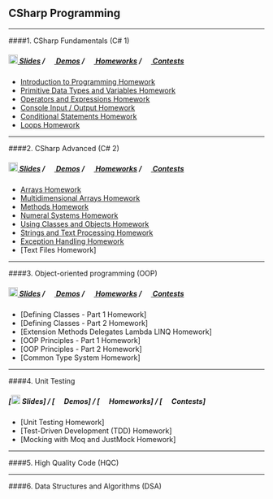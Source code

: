 ## CSharp Programming

---

####1. CSharp Fundamentals (C# 1)	
##### [<img src="https://raw.githubusercontent.com/TelerikAcademy/Common/master/icons/presentation.png" height="18"/> Slides](https://github.com/petyakostova/Telerik-Academy/tree/master/C%23/_Demos%20C%23%201/Slides) / [<img src="https://raw.githubusercontent.com/TelerikAcademy/Common/master/icons/code.png" height="15"> Demos](https://github.com/petyakostova/Telerik-Academy/tree/master/C%23/_Demos%20C%23%201) / [<img src="https://raw.githubusercontent.com/TelerikAcademy/Common/master/icons/homework.png" height="15"> Homeworks](https://github.com/petyakostova/Telerik-Academy/tree/master/C%23/C%23%201) / [<img src="https://raw.githubusercontent.com/TelerikAcademy/Common/master/icons/code.png" height="15"> Contests](https://github.com/petyakostova/Telerik-Academy/tree/master/C%23/C%23%201%20Contests)
* [Introduction to Programming Homework](https://github.com/petyakostova/Telerik-Academy/tree/master/C%23/C%23%201/1.%20Intro-Programming-Homework)
* [Primitive Data Types and Variables Homework](https://github.com/petyakostova/Telerik-Academy/tree/master/C%23/C%23%201/2.%20PrimitiveDataTypesVariables-Homework)
* [Operators and Expressions Homework](https://github.com/petyakostova/Telerik-Academy/tree/master/C%23/C%23%201/3.%20Operators-Expressions-Statements-Homework)
* [Console Input / Output Homework](https://github.com/petyakostova/Telerik-Academy/tree/master/C%23/C%23%201/4.%20Console-Input-Output-Homework)
* [Conditional Statements Homework](https://github.com/petyakostova/Telerik-Academy/tree/master/C%23/C%23%201/5.%20Conditional-Statements-Homework)
* [Loops Homework](https://github.com/petyakostova/Telerik-Academy/tree/master/C%23/C%23%201/6.%20Loops-Homework)

---

####2. CSharp Advanced (C# 2)
##### [<img src="https://raw.githubusercontent.com/TelerikAcademy/Common/master/icons/presentation.png" height="18"/> Slides](https://github.com/petyakostova/Telerik-Academy/tree/master/C%23/_Demos%20C%23%202/Slides) / [<img src="https://raw.githubusercontent.com/TelerikAcademy/Common/master/icons/code.png" height="15"> Demos](https://github.com/petyakostova/Telerik-Academy/tree/master/C%23/_Demos%20C%23%202) / [<img src="https://raw.githubusercontent.com/TelerikAcademy/Common/master/icons/homework.png" height="15"> Homeworks](https://github.com/petyakostova/Telerik-Academy/tree/master/C%23/C%23%202) / [<img src="https://raw.githubusercontent.com/TelerikAcademy/Common/master/icons/code.png" height="15"> Contests](https://github.com/petyakostova/Telerik-Academy/tree/master/C%23/C%23%202%20Contests)
* [Arrays Homework](https://github.com/petyakostova/Telerik-Academy/tree/master/C%23/C%23%202/1.%20Arrays-HW)
* [Multidimensional Arrays Homework](https://github.com/petyakostova/Telerik-Academy/tree/master/C%23/C%23%202/2.%20Multidimensional-Arrays-HW)
* [Methods Homework](https://github.com/petyakostova/Telerik-Academy/tree/master/C%23/C%23%202/3.%20Methods-HW)
* [Numeral Systems Homework](https://github.com/petyakostova/Telerik-Academy/tree/master/C%23/C%23%202/4.%20Numeral-Systems-HW)
* [Using Classes and Objects Homework](https://github.com/petyakostova/Telerik-Academy/tree/master/C%23/C%23%202/5.%20Using-Classes-And-Objects-HW)
* [Strings and Text Processing Homework](https://github.com/petyakostova/Telerik-Academy/tree/master/C%23/C%23%202/6.%20Strings-And-Text-Processing-HW)
* [Exception Handling Homework](https://github.com/petyakostova/Telerik-Academy/tree/master/C%23/C%23%202/7.%20Exception-Handling-HW)
* [Text Files Homework]

---

####3. Object-oriented programming (OOP)
##### [<img src="https://raw.githubusercontent.com/TelerikAcademy/Common/master/icons/presentation.png" height="18"/> Slides](https://github.com/petyakostova/Telerik-Academy/tree/master/C%23/_Demos%20C%23%20OOP/Slides) / [<img src="https://raw.githubusercontent.com/TelerikAcademy/Common/master/icons/code.png" height="15"> Demos](https://github.com/petyakostova/Telerik-Academy/tree/master/C%23/_Demos%20C%23%20OOP) / [<img src="https://raw.githubusercontent.com/TelerikAcademy/Common/master/icons/homework.png" height="15"> Homeworks](https://github.com/petyakostova/Telerik-Academy/tree/master/C%23/C%23%20OOP) / [<img src="https://raw.githubusercontent.com/TelerikAcademy/Common/master/icons/code.png" height="15"> Contests](https://github.com/petyakostova/Telerik-Academy/tree/master/C%23/C%23%20OOP%20Contests)
* [Defining Classes - Part 1 Homework]
* [Defining Classes - Part 2 Homework]
* [Extension Methods Delegates Lambda LINQ Homework]
* [OOP Principles - Part 1 Homework]
* [OOP Principles - Part 2 Homework]
* [Common Type System Homework]

---

####4. Unit Testing
##### [<img src="https://raw.githubusercontent.com/TelerikAcademy/Common/master/icons/presentation.png" height="18"/> Slides] / [<img src="https://raw.githubusercontent.com/TelerikAcademy/Common/master/icons/code.png" height="15"> Demos] / [<img src="https://raw.githubusercontent.com/TelerikAcademy/Common/master/icons/homework.png" height="15"> Homeworks] / [<img src="https://raw.githubusercontent.com/TelerikAcademy/Common/master/icons/code.png" height="15"> Contests]
* [Unit Testing Homework]
* [Test-Driven Development (TDD) Homework]
* [Mocking with Moq and JustMock Homework]

---

####5. High Quality Code (HQC)

---

####6. Data Structures and Algorithms (DSA)
